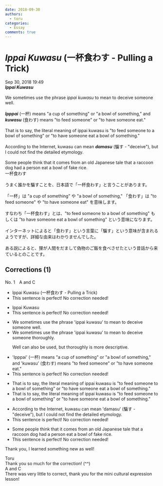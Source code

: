 ```yaml
---
date: 2018-09-30
authors:
  - toru
categories:
  - Essay
comments: true
---
```


# <strong><em>Ippai Kuwasu</strong></em> (一杯食わす - Pulling a Trick)
<div class="date">Sep 30, 2018 19:49</div>
<div id="post"><div id="body_show_ori">
<strong><em>Ippai Kuwasu</strong></em><br/><br/>We sometimes use the phrase <em>ippai kuwasu</em> to mean to deceive someone well.<br/><br/><strong><em>Ipppai</em></strong> (一杯) means "a cup of something" or "a bowl of something," and <strong><em>kuwasu</em></strong> (食わす) means "to feed someone" or "to have someone eat." <br/><br/>That is to say, the literal meaning of ippai kuwasu is "to feed someone to a bowl of something" or "to have someone eat a bowl of something."<br/><br/>According to the Internet, kuwasu can mean <strong><em>damasu</em></strong> (騙す - "deceive"), but I could not find the detailed etymology.<br/><br/>Some people think that it comes from an old Japanese tale that a raccoon dog had a person eat a bowl of fake rice.
</div></div>

<!-- more -->

<div id="post_ja"><div id="body_show_mo">
一杯食わす<br/><br/>うまく誰かを騙すことを、日本語で「一杯食わす」と言うことがあります。<br/><br/>「一杯」は "a cup of something" や "a bowl of something," 「食わす」は "to feed someone" や "to have someone eat" を意味します。<br/><br/>すなわち「一杯食わす」とは、"to feed someone to a bowl of something" もしくは "to have someone eat a bowl of something" という意味になります。<br/><br/>インターネットによると「食わす」という言葉に「騙す」という意味が含まれるようですが、詳細な由来はわかりませんでした。<br/><br/>ある説によると、狸が人間をだまして偽物のご飯を食べさせたという昔話から来ているとのことです。
</div></div>

## Corrections (1)
<div id="block"><div class="first_name"> No. 1　<span class="just_name">A and C</span></div><div id="block2">
<ul class="correction_field">
<li class="incorrect">Ippai Kuwasu (一杯食わす - Pulling a Trick)</li>
<li class="corrected perfect">This sentence is perfect! No correction needed!</li>
</ul>
<ul class="correction_field">
<li class="incorrect">Ippai Kuwasu</li>
<li class="corrected perfect">This sentence is perfect! No correction needed!</li>
</ul>
<ul class="correction_field">
<li class="incorrect">We sometimes use the phrase 'ippai kuwasu' to mean to deceive someone well.</li>
<li class="corrected correct">
We sometimes use the phrase 'ippai kuwasu' to mean to deceive someone <span class="f_red">thoroughly</span>.
<p class="correction_comment">Well can also be used, but thoroughly is more descriptive.</p>
</li>
</ul>
<ul class="correction_field">
<li class="incorrect">'Ipppai' (一杯) means "a cup of something" or "a bowl of something," and 'kuwasu' (食わす) means "to feed someone" or "to have someone eat." </li>
<li class="corrected perfect">This sentence is perfect! No correction needed!</li>
</ul>
<ul class="correction_field">
<li class="incorrect">That is to say, the literal meaning of ippai kuwasu is "to feed someone to a bowl of something" or "to have someone eat a bowl of something."</li>
<li class="corrected correct">
That is to say, the literal meaning of ippai kuwasu is "to feed someone <span class="sline">to </span>a bowl of something" or "to have someone eat a bowl of something."
</li>
</ul>
<ul class="correction_field">
<li class="incorrect">According to the Internet, kuwasu can mean 'damasu' (騙す - "deceive"), but I could not find the detailed etymology.</li>
<li class="corrected perfect">This sentence is perfect! No correction needed!</li>
</ul>
<ul class="correction_field">
<li class="incorrect">Some people think that it comes from an old Japanese tale that a raccoon dog had a person eat a bowl of fake rice.</li>
<li class="corrected perfect">This sentence is perfect! No correction needed!</li>
</ul>
<p class="comment_small">
 Thank you, I learned something new as well!
</p>

</div><div class="name"><span class="just_name">Toru</span><br>
Thank you so much for the correction! (^^)
</div>
<div class="name"><span class="just_name">A and C</span><br>
There was very little to correct, thank you for the mini cultural expression lesson!
</div>
</div>

